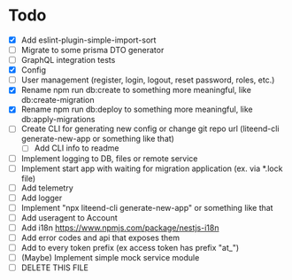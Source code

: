 # Todo

- [x] Add eslint-plugin-simple-import-sort
- [ ] Migrate to some prisma DTO generator
- [ ] GraphQL integration tests
- [x] Config
- [ ] User management (register, login, logout, reset password, roles, etc.)
- [x] Rename npm run db:create to something more meaningful, like db:create-migration
- [x] Rename npm run db:deploy to something more meaningful, like db:apply-migrations
- [ ] Create CLI for generating new config or change git repo url (liteend-cli generate-new-app or something like that)
  - [ ] Add CLI info to readme
- [ ] Implement logging to DB, files or remote service
- [ ] Implement start app with waiting for migration application (ex. via *.lock file)
- [ ] Add telemetry
- [ ] Add logger
- [ ] Implement "npx liteend-cli generate-new-app" or something like that
- [ ] Add useragent to Account
- [ ] Add i18n https://www.npmjs.com/package/nestjs-i18n
- [ ] Add error codes and api that exposes them
- [ ] Add to every token prefix (ex access token has prefix "at_")
- [ ] (Maybe) Implement simple mock service module
- [ ] DELETE THIS FILE
